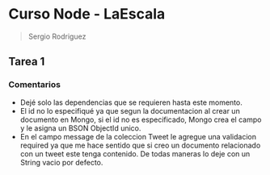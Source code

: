 # Curso Node - LaEscala
> Sergio Rodriguez

## Tarea 1
### Comentarios
- Dejé solo las dependencias que se requieren hasta este momento.
- El id no lo especifiqué ya que segun la documentacion al crear un documento en Mongo, si el id no es especificado, Mongo crea el campo y le asigna un BSON ObjectId unico.
- En el campo message de la coleccion Tweet le agregue una validacion required ya que me hace sentido que si creo un documento relacionado con un tweet este tenga contenido. De todas maneras lo deje con un String vacio por defecto.